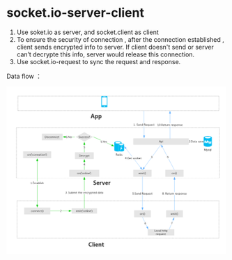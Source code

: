 # socket.io-server-client


1.  Use soket.io as server, and socket.client as client
2.  To ensure the security of connection , after the connection established , client sends encrypted info to server. If client doesn't send or server can’t decrypte this info, server would release this connection. 
3.  Use socket.io-request to sync the request and response.


Data flow ：

![](https://github.com/seascheng/socket.io-server-client/blob/master/images/socket-io-data-flow.png?raw=true)